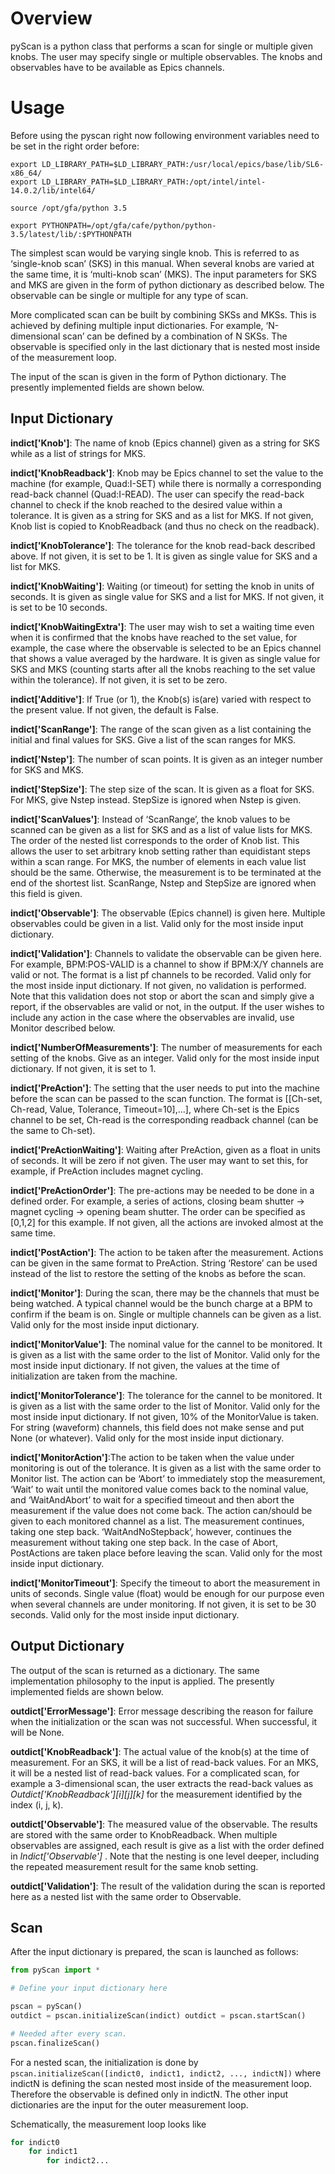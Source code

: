 # Overview
pyScan is a python class that performs a scan for single or multiple given knobs. The user may specify single or multiple observables. The knobs and observables have to be available as Epics channels.

# Usage

Before using the pyscan right now following environment variables need to be set in the right order before:

```
export LD_LIBRARY_PATH=$LD_LIBRARY_PATH:/usr/local/epics/base/lib/SL6-x86_64/
export LD_LIBRARY_PATH=$LD_LIBRARY_PATH:/opt/intel/intel-14.0.2/lib/intel64/

source /opt/gfa/python 3.5

export PYTHONPATH=/opt/gfa/cafe/python/python-3.5/latest/lib/:$PYTHONPATH
```

The simplest scan would be varying single knob. This is referred to as ‘single-knob scan’ (SKS) in this manual. When several knobs are varied at the same time, it is ‘multi-knob scan’ (MKS). The input parameters for SKS and MKS are given in the form of python dictionary as described below. The observable can be single or multiple for any type of scan.

More complicated scan can be built by combining SKSs and MKSs. This is achieved by defining multiple input dictionaries. For example, ‘N-dimensional scan’ can be defined by a combination of N SKSs. The observable is specified only in the last dictionary that is nested most inside of the measurement loop.

The input of the scan is given in the form of Python dictionary. The presently implemented fields are shown below.

## Input Dictionary
__indict['Knob']__: The name of knob (Epics channel) given as a string for SKS while as a list of strings for MKS.

__indict['KnobReadback']__: Knob may be Epics channel to set the value to the machine (for example, Quad:I-SET) while there is normally a corresponding read-back channel (Quad:I-READ). The user can specify the read-back channel to check if the knob reached to the desired value within a tolerance. It is given as a string for SKS and as a list for MKS. If not given, Knob list is copied to KnobReadback (and thus no check on the readback).

__indict['KnobTolerance']__: The tolerance for the knob read-back described above. If not given, it is set to be 1. It is given as single value for SKS and a list for MKS.

__indict['KnobWaiting']__: Waiting (or timeout) for setting the knob in units of seconds. It is given as single value for SKS and a list for MKS. If not given, it is set to be 10 seconds.

__indict['KnobWaitingExtra']__: The user may wish to set a waiting time even when it is confirmed that the knobs have reached to the set value, for example, the case where the observable is selected to be an Epics channel that shows a value averaged by the hardware. It is given as single value for SKS and MKS (counting starts after all the knobs reaching to the set value within the tolerance). If not given, it is set to be zero.

__indict['Additive']__: If True (or 1), the Knob(s) is(are) varied with respect to the present value. If not given, the default is False.

__indict['ScanRange']__: The range of the scan given as a list containing the initial and final values for SKS. Give a list of the scan ranges for MKS.

__indict['Nstep']__: The number of scan points. It is given as an integer number for SKS and MKS.

__indict['StepSize']__: The step size of the scan. It is given as a float for SKS. For MKS, give Nstep instead. StepSize is ignored when Nstep is given.

__indict['ScanValues']__: Instead of ‘ScanRange’, the knob values to be scanned can be given as a list for SKS and as a list of value lists for MKS. The order of the nested list corresponds to the order of Knob list. This allows the user to set arbitrary knob setting rather than equidistant steps within a scan range. For MKS, the number of elements in each value list should be the same. Otherwise, the measurement is to be terminated at the end of the shortest list. ScanRange, Nstep and StepSize are ignored when this field is given.

__indict['Observable']__: The observable (Epics channel) is given here. Multiple observables could be given in a list. Valid only for the most inside input dictionary.

__indict['Validation']__: Channels to validate the observable can be given here. For example, BPM:POS-VALID is a channel to show if BPM:X/Y channels are valid or not. The format is a list pf channels to be recorded. Valid only for the most inside input dictionary. If not given, no validation is performed. Note that this validation does not stop or abort the scan and simply give a report, if the observables are valid or not, in the output. If the user wishes to include any action in the case where the observables are invalid, use Monitor described below.

__indict['NumberOfMeasurements']__: The number of measurements for each setting of the knobs. Give as an integer. Valid only for the most inside input dictionary. If not given, it is set to 1.

__indict['PreAction']__: The setting that the user needs to put into the machine before the scan can be passed to the scan function. The format is [[Ch-set, Ch-read, Value, Tolerance, Timeout=10],...], where Ch-set is the Epics channel to be set, Ch-read is the corresponding readback channel (can be the same to Ch-set).

__indict['PreActionWaiting']__: Waiting after PreAction, given as a float in units of seconds. It will be zero if not given. The user may want to set this, for example, if PreAction includes magnet cycling.

__indict['PreActionOrder']__: The pre-actions may be needed to be done in a defined order. For example, a series of actions, closing beam shutter -> magnet cycling -> opening beam shutter. The order can be specified as [0,1,2] for this example. If not given, all the actions are invoked almost at the same time.

__indict['PostAction']__: The action to be taken after the measurement. Actions can be given in the same format to PreAction. String ‘Restore’ can be used instead of the list to restore the setting of the knobs as before the scan.

__indict['Monitor']__: During the scan, there may be the channels that must be being watched. A typical channel would be the bunch charge at a BPM to confirm if the beam is on. Single or multiple channels can be given as a list. Valid only for the most inside input dictionary.

__indict['MonitorValue']__: The nominal value for the cannel to be monitored. It is given as a list with the same order to the list of Monitor. Valid only for the most inside input dictionary. If not given, the values at the time of initialization are taken from the machine.

__indict['MonitorTolerance']__: The tolerance for the cannel to be monitored. It is given as a list with the same order to the list of Monitor. Valid only for the most inside input dictionary. If not given, 10% of the MonitorValue is taken. For string (waveform) channels, this field does not make sense and put None (or whatever). Valid only for the most inside input dictionary.

__indict['MonitorAction']__:The action to be taken when the value under monitoring is out of the tolerance. It is given as a list with the same order to Monitor list. The action can be ‘Abort’ to immediately stop the measurement, ‘Wait’ to wait until the monitored value comes back to the nominal value, and ‘WaitAndAbort’ to wait for a specified timeout and then abort the measurement if the value does not come back. The action can/should be given to each monitored channel as a list. The measurement continues, taking one step back. ‘WaitAndNoStepback’, however, continues the measurement without taking one step back. In the case of Abort, PostActions are taken place before leaving the scan. Valid only for the most inside input dictionary.

__indict['MonitorTimeout']__: Specify the timeout to abort the measurement in units of seconds. Single value (float) would be enough for our purpose even when several channels are under monitoring. If not given, it is set to be 30 seconds. Valid only for the most inside input dictionary.

## Output Dictionary
The output of the scan is returned as a dictionary. The same implementation philosophy to the input is applied. The presently implemented fields are shown below.

__outdict['ErrorMessage']__: Error message describing the reason for failure when the initialization or the scan was not successful. When successful, it will be None.

__outdict['KnobReadback']__: The actual value of the knob(s) at the time of measurement. For an SKS, it will be a list of read-back values. For an MKS, it will be a nested list of read-back values. For a complicated scan, for example a 3-dimensional scan, the user extracts the read-back values as _Outdict['KnobReadback'][i][j][k]_ for the measurement identified by the index (i, j, k).

__outdict['Observable']__: The measured value of the observable. The results are stored with the same order to KnobReadback. When multiple observables are assigned, each result is give as a list with the order defined in _Indict['Observable']_ . Note that the nesting is one level deeper, including the repeated measurement result for the same knob setting.

__outdict['Validation']__: The result of the validation during the scan is reported here as a nested list with the same order to Observable.

## Scan
After the input dictionary is prepared, the scan is launched as follows:

```Python
from pyScan import *

# Define your input dictionary here

pscan = pyScan()
outdict = pscan.initializeScan(indict) outdict = pscan.startScan()

# Needed after every scan.
pscan.finalizeScan()
```

For a nested scan, the initialization is done by `pscan.initializeScan([indict0, indict1, indict2, ..., indictN])` where indictN is defining the scan nested most inside of the measurement loop. Therefore the observable is defined only in indictN. The other input dictionaries are the input for the outer measurement loop.

Schematically, the measurement loop looks like
```Python
for indict0
    for indict1
        for indict2...
```
